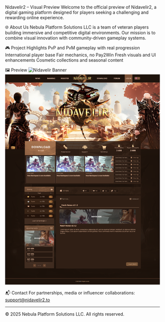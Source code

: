 Nidavelir2 – Visual Preview
Welcome to the official preview of Nidavelir2, a digital gaming platform designed for players seeking a challenging and rewarding online experience.

🌐 About Us
Nebula Platform Solutions LLC is a team of veteran players building immersive and competitive digital environments. Our mission is to combine visual innovation with community-driven gameplay systems.

🎮 Project Highlights
PvP and PvM gameplay with real progression
International player base
Fair mechanics, no Pay2Win
Fresh visuals and UI enhancements
Cosmetic collections and seasonal content

🖼️ Preview
![Nidavelir Banner](./nidavelir-banner.png)
![Website Preview](./nidavelir-website-preview.png)

📬 Contact
For partnerships, media or influencer collaborations:
support@nidavelir2.to

---

© 2025 Nebula Platform Solutions LLC. All rights reserved.

